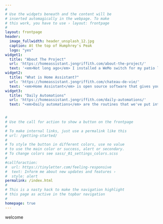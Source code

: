 ```yaml
---
#
# Use the widgets beneath and the content will be
# inserted automagically in the webpage. To make
# this work, you have to use › layout: frontpage
#
layout: frontpage
header:
  image_fullwidth: header_unsplash_12.jpg
  caption: At the top of Humphrey's Peak
  logo: "yes"
widget1:
  title: "About The Project"
  url: 'https://homeassistant.jongriffith.com/about-the-project/'
  text: '<em>Not long ago</em> I installed a WeMo switch for my patio lights.  I thought, how cool would it be to be able to turn my lights on and off from my phone.  <br /><br /><strong>Boy was I wrong...</strong>'
widget2:
  title: "What is Home Assistant?"
  url: 'https://homeassistant.jongriffith.com/chateau-de-vie/'
  text: '<em>Home Assistant</em> is open source software that gives you a central hub to control and automate over 1000 different types of devices from switches, to openers, to outlets, notifications...the list is really endless and your limits are your imagination.'
widget3:
  title: "Daily Automations"
  url: 'https://homeassistant.jongriffith.com/daily-automations/'
  text: "<em>Daily automations</em> are the routines that we've put into place that control all of the Internet of Things (IOT) devices in our home."


#
# Use the call for action to show a button on the frontpage
#
# To make internal links, just use a permalink like this
# url: /getting-started/
#
# To style the button in different colors, use no value
# to use the main color or success, alert or secondary.
# To change colors see sass/_01_settings_colors.scss
#
#callforaction:
#  url: https://tinyletter.com/feeling-responsive
#  text: Inform me about new updates and features ›
#  style: alert
permalink: /index.html
#
# This is a nasty hack to make the navigation highlight
# this page as active in the topbar navigation
#
homepage: true
---
```

welcome
